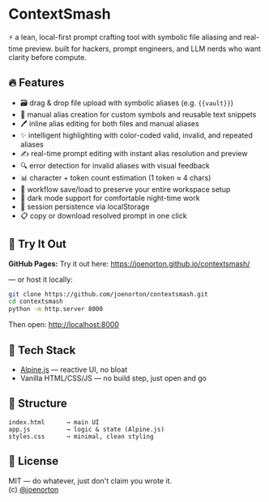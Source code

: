 # ContextSmash

⚡ a lean, local-first prompt crafting tool with symbolic file aliasing and real-time preview. built for hackers, prompt engineers, and LLM nerds who want clarity before compute.

## 🔥 Features

- 🗃 drag & drop file upload with symbolic aliases (e.g. `{{vault}}`)
- 🔣 manual alias creation for custom symbols and reusable text snippets
- 🖊️ inline alias editing for both files and manual aliases
- ✨ intelligent highlighting with color-coded valid, invalid, and repeated aliases
- ✍️ real-time prompt editing with instant alias resolution and preview
- 🔍 error detection for invalid aliases with visual feedback
- 📊 character + token count estimation (1 token ≈ 4 chars)
- 💾 workflow save/load to preserve your entire workspace setup
- 🌙 dark mode support for comfortable night-time work
- 🔄 session persistence via localStorage
- 📋 copy or download resolved prompt in one click

## 🧪 Try It Out

**GitHub Pages:** 
Try it out here:  https://joenorton.github.io/contextsmash/

— or host it locally:

```bash
git clone https://github.com/joenorton/contextsmash.git
cd contextsmash
python -m http.server 8000
```

Then open: [http://localhost:8000](http://localhost:8000)

## 🧠 Tech Stack

- [Alpine.js](https://alpinejs.dev/) — reactive UI, no bloat
- Vanilla HTML/CSS/JS — no build step, just open and go

## 📁 Structure

```
index.html      → main UI
app.js          → logic & state (Alpine.js)
styles.css      → minimal, clean styling
```

## 📜 License

MIT — do whatever, just don't claim you wrote it.  
(c) [@joenorton](https://twitter.com/joenorton)
